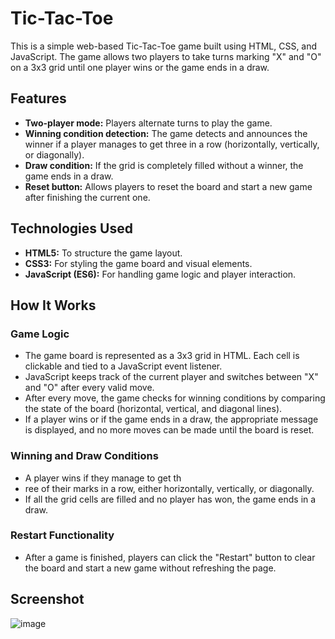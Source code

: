 # Tic-Tac-Toe
This is a simple web-based Tic-Tac-Toe game built using HTML, CSS, and JavaScript. The game allows two players to take turns marking "X" and "O" on a 3x3 grid until one player wins or the game ends in a draw.


## Features
- **Two-player mode:** Players alternate turns to play the game.
- **Winning condition detection:** The game detects and announces the winner if a player manages to get three in a row (horizontally, vertically, or diagonally).
- **Draw condition:** If the grid is completely filled without a winner, the game ends in a draw.
- **Reset button:** Allows players to reset the board and start a new game after finishing the current one.


## Technologies Used
- **HTML5:** To structure the game layout.
- **CSS3:** For styling the game board and visual elements.
- **JavaScript (ES6):** For handling game logic and player interaction.


## How It Works
### Game Logic
- The game board is represented as a 3x3 grid in HTML. Each cell is clickable and tied to a JavaScript event listener.
- JavaScript keeps track of the current player and switches between "X" and "O" after every valid move.
- After every move, the game checks for winning conditions by comparing the state of the board (horizontal, vertical, and diagonal lines).
- If a player wins or if the game ends in a draw, the appropriate message is displayed, and no more moves can be made until the board is reset.

### Winning and Draw Conditions
- A player wins if they manage to get th
- ree of their marks in a row, either horizontally, vertically, or diagonally.
- If all the grid cells are filled and no player has won, the game ends in a draw.

### Restart Functionality
- After a game is finished, players can click the "Restart" button to clear the board and start a new game without refreshing the page.

## Screenshot
![image](https://github.com/user-attachments/assets/4cb6a12c-6437-422b-ae82-b251677cad35)


